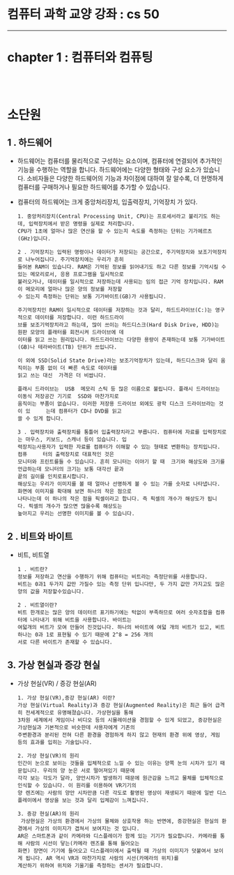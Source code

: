 # 컴퓨터 과학 교양 강좌 : cs 50

---

# chapter 1 : 컴퓨터와 컴퓨팅

<br> <br>

# 소단원

## 1 . 하드웨어

- 하드웨어는 컴퓨터를 물리적으로 구성하는 요소이며, 컴퓨터에 연결되어 추가적인 기능을 수행하는 역할을 합니다. 하드웨어에는 다양한 형태와 구성 요소가 있습니다.
  소비자들은 다양한 하드웨어의 기능과 차이점에 대하여 잘 알수록, 더 현명하게 컴퓨터를 구매하거나 필요한 하드웨어를 추가할 수 있습니다.
- 컴퓨터의 하드웨어는 크게 중앙처리장치, 입출력장치, 기억장치 가 있다.

      1. 중앙처리장치(Central Processing Unit, CPU)는 프로세서라고 불리기도 하는데, 입력장치에서 받은 명령을 실제로 처리합니다.
      CPU가 1초에 얼마나 많은 연산을 할 수 있는지 속도를 측정하는 단위는 기가헤르츠(GHz)입니다.

      2 . 기억장치는 입력된 명령이나 데이터가 저장되는 공간으로, 주기억장치와 보조기억장치로 나누어집니다. 주기억장치에는 우리가 흔히
      들어본 RAM이 있습니다. RAM은 기억된 정보를 읽어내기도 하고 다른 정보를 기억시킬 수 있는 메모리로서, 응용 프로그램을 일시적으로
      불러오거나, 데이터를 일시적으로 저장하는데 사용되는 임의 접근 기억 장치입니다. RAM이 메모리에 얼마나 많은 양의 정보를 저장할
      수 있는지 측정하는 단위는 보통 기가바이트(GB)가 사용됩니다.

      주기억장치인 RAM이 일시적으로 데이터를 저장하는 것과 달리, 하드드라이브(C:)는 영구적으로 데이터를 저장합니다. 이런 하드드라이
      브를 보조기억장치라고 하는데, 많이 쓰이는 하드디스크(Hard Disk Drive, HDD)는 원판 모양의 플래터를 회전시켜 드라이브에 데
      이터를 읽고 쓰는 원리입니다. 하드드라이브는 다양한 용량이 존재하는데 보통 기가바이트(GB)나 테라바이트(TB) 단위가 쓰입니다.

      이 외에 SSD(Solid State Drive)라는 보조기억장치가 있는데, 하드디스크와 달리 움직이는 부품 없이 더 빠른 속도로 데이터를
      읽고 쓰는 대신  가격은 더 비쌉니다.

      플래시 드라이브는  USB  메모리 스틱 등 많은 이름으로 불립니다. 플래시 드라이브는 이동식 저장공간 기기로  SSD와 마찬가지로
      움직이는 부품이 없습니다. 이러한 저장용 드라이브 외에도 광학 디스크 드라이브라는 것이 있     는데 컴퓨터가 CD나 DVD를 읽고
      쓸 수 있게 합니다.

      3 . 입력장치와 출력장치를 통틀어 입출력장치라고 부릅니다. 컴퓨터에 자료를 입력장치로는 마우스, 키보드, 스캐너 등이 있습니다. 입
      력장치는사용자가 입력한 자료를 컴퓨터가 이해할 수 있는 형태로 변환하는 장치입니다. 컴퓨     터의 출력장치로 대표적인 것은
      모니터와 프린트를들 수 있습니다. 흔히 모니터는 이야기 할 때  크기와 해상도와 크기를 언급하는데 모니터의 크기는 보통 대각선 끝과
      끝의 길이를 인치로표시합니다.
      해상도는 우리가 이미지를 볼 때 얼마나 선명하게 볼 수 있는 가를 숫자로 나타냅니다. 화면에 이미지를 확대해 보면 하나의 작은 점으로
      나타나는데 이 하나의 작은 점을 픽셀이라고 합니다. 즉 픽셀의 개수가 해상도가 됩니     다. 픽셀의 개수가 많으면 많을수록 해상도는
      높아지고 우리는 선명한 이미지를 볼 수 있습니다.

## 2 . 비트와 바이트

- 비트, 비트열

      1 . 비트란?
      정보를 저장하고 연산을 수행하기 위해 컴퓨터는 비트라는 측정단위를 사용합니다.
      비트는 0과1 두가지 값만 가질수 있는 측정 단위 입니다만, 두 가지 값만 가지고도 많은 양의 값을 저장할수있습니다.

      2 . 비트열이란?
      비트 한개로는 많은 양의 데이터르 표기하기에는 턱없이 부족하므로 여러 숫자조합을 컴퓨터에 나타내기 위해 비트을 사용합니다. 바이트는
      여덟개의 비트가 모여 만들어 진것입니다. 하나의 바이트에 여덟 개의 비트가 있고, 비트 하나는 0과 1로 표현될 수 있기 때문에 2^8 = 256 개의
      서로 다른 바이트가 존재할 수 있습니다.

## 3. 가상 현실과 증강 현실

- 가상 현실(VR) / 증강 현실(AR)

      1. 가상 현실(VR),증강 현실(AR) 이란?
      가상 현실(Virtual Reality)과 증강 현실(Augmented Reality)은 최근 들어 급격히 전세계적으로 유명해졌습니다. 가상현실을 통해
      3차원 세계에서 게임이나 비디오 등의 시뮬레이션을 경험할 수 있게 되었고, 증강현실은 가상현실과 기본적으로 비슷한데 사용자에게 기존의 
      주변환경과 분리된 전혀 다른 환경을 경험하게 하지 않고 현재의 환경 위에 영상, 게임 등의 효과를 입히는 기술입니다.

      2. 가상 현실(VR)의 원리
      인간이 눈으로 보이는 것들을 입체적으로 느낄 수 있는 이유는 양쪽 눈의 시차가 있기 때문입니다. 우리의 양 눈은 서로 떨어져있기 때문에
      각각 보는 각도가 달라, 양안시차가 발생하기 때문에 원근감을 느끼고 물체를 입체적으로 인식할 수 있습니다. 이 원리를 이용하여 VR기기의
      양 렌즈에는 사람의 양안 시차만큼 다른 각도로 촬영된 영상이 재생되기 때문에 일반 디스플레이에서 영상을 보는 것과 달리 입체감이 느껴집니다.

      3. 증강 현실(AR)의 원리
       가상현실은 가상의 환경에서 가상의 물체와 상호작용 하는 반면에, 증강현실은 현실의 환경에서 가상의 이미지가 겹쳐서 보여지는 것 입니다.
      AR은 스마트폰과 같이 카메라와 디스플레이가 함께 있는 기기가 필요합니다. 카메라를 통해 사람의 시선이 닿는(카메라 렌즈를 통해 들어오는
      화면) 장면이 기기에 들어오고 디스플레이에서 출력될 때 가상의 이미지가 덧붙여서 보이게 됩니다. AR 역시 VR과 마찬가지로 사람의 시선(카메라의 위치)를
      계산하기 위하여 위치와 기울기를 측정하는 센서가 필요합니다.
